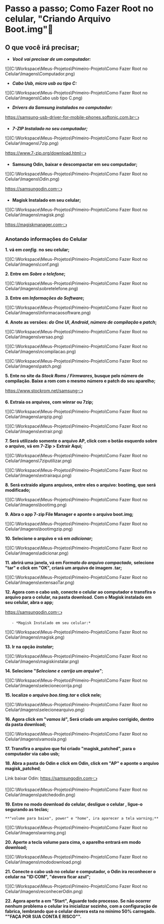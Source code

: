 # Passo a passo; Como Fazer Root no celular, "Criando Arquivo Boot.img":book:



## O que você irá precisar;

- ***Você vai precisar de um computador:***

![](C:\Workspace\Meus-Projetos\Primeiro-Projeto\Como Fazer Root no Celular\Imagens\Computador.png)

- ***Cabo Usb, micro usb ou tipo C:***

![](C:\Workspace\Meus-Projetos\Primeiro-Projeto\Como Fazer Root no Celular\Imagens\Cabo usb tipo C.png)

- ***Drivers da Samsung instalados no computador:***

https://samsung-usb-driver-for-mobile-phones.softonic.com.br👈

- ***7-ZIP Instalado no seu computador;***

![](C:\Workspace\Meus-Projetos\Primeiro-Projeto\Como Fazer Root no Celular\Imagens\7zip.png)

https://www.7-zip.org/download.html👈

- **Samsung Odin, baixar e descompactar em seu computador;**

![](C:\Workspace\Meus-Projetos\Primeiro-Projeto\Como Fazer Root no Celular\Imagens\Odin.png)

https://samsungodin.com👈

- **Magisk Instalado em seu celular;**

![](C:\Workspace\Meus-Projetos\Primeiro-Projeto\Como Fazer Root no Celular\Imagens\magisk.png)

https://magiskmanager.com👈

### **Anotando informações do Celular**

**1. vá em *config.* no seu celular;**

![](C:\Workspace\Meus-Projetos\Primeiro-Projeto\Como Fazer Root no Celular\Imagens\conf.png)

**2. Entre em *Sobre o telefone*;**

![](C:\Workspace\Meus-Projetos\Primeiro-Projeto\Como Fazer Root no Celular\Imagens\sobretelefone.png)

**3. Entre em *Informações do Software*;**

   ![](C:\Workspace\Meus-Projetos\Primeiro-Projeto\Como Fazer Root no Celular\Imagens\Informacaosoftware.png)

**4. Anote as versões: *do One UI*, *Android*, *número de compilação* e *patch*;**

![](C:\Workspace\Meus-Projetos\Primeiro-Projeto\Como Fazer Root no Celular\Imagens\versao.png)

![](C:\Workspace\Meus-Projetos\Primeiro-Projeto\Como Fazer Root no Celular\Imagens\ncompilacao.png)

![](C:\Workspace\Meus-Projetos\Primeiro-Projeto\Como Fazer Root no Celular\Imagens\patch.png)

**5. Ente no site da *Stock Roms / Firmwares*, busque pelo número de compilação. Baixe a rom com o mesmo número e patch do seu aparelho;**

https://www.stockrom.net/samsung👈

**6. Extraia os arquivos, com winrar ou 7zip;**

![](C:\Workspace\Meus-Projetos\Primeiro-Projeto\Como Fazer Root no Celular\Imagens\arqzip.png)

![](C:\Workspace\Meus-Projetos\Primeiro-Projeto\Como Fazer Root no Celular\Imagens\extrair.png)

**7. Será  utilizado somente o arquivo AP, click com o botão esquerdo sobre o arquivo, vá em 7-Zip > Extrair Aqui;**

![](C:\Workspace\Meus-Projetos\Primeiro-Projeto\Como Fazer Root no Celular\Imagens\7ziputilizar.png)

![](C:\Workspace\Meus-Projetos\Primeiro-Projeto\Como Fazer Root no Celular\Imagens\extrairaqui.png)

**8. Será extraído alguns arquivos, entre eles o arquivo: bootimg, que será modificado;**

![](C:\Workspace\Meus-Projetos\Primeiro-Projeto\Como Fazer Root no Celular\Imagens\bootimg.png)

**9. Abra o app 7-zip File Manager e aponte o arquivo boot.img;**

![](C:\Workspace\Meus-Projetos\Primeiro-Projeto\Como Fazer Root no Celular\Imagens\bootimgzip.png)

**10. Selecione o arquivo e vá em *adicionar*;**       

![](C:\Workspace\Meus-Projetos\Primeiro-Projeto\Como Fazer Root no Celular\Imagens\adicionar.png)

**11. abrirá uma janela, vá em *Formato do arquivo compactado,* selecione "tar" e click em "OK", criará um arquivo de imagem .tar;**

![](C:\Workspace\Meus-Projetos\Primeiro-Projeto\Como Fazer Root no Celular\Imagens\extensaoTar.png)

**12. Agora com o cabo usb, conecte o celular ao computador e transfira o arquivo para o celular, na pasta download. Com o Magisk instalado em seu celular, abra o app;**

https://samsungodin.com👈

       - *Magisk Instalado em seu celular:*

![](C:\Workspace\Meus-Projetos\Primeiro-Projeto\Como Fazer Root no Celular\Imagens\magisk.png)

**13. Ir na opção *instalar*;**

![](C:\Workspace\Meus-Projetos\Primeiro-Projeto\Como Fazer Root no Celular\Imagens\magiskinstalar.png)
        
**14. Selecione "*Selecione e corrija um arquivo*"**;

![](C:\Workspace\Meus-Projetos\Primeiro-Projeto\Como Fazer Root no Celular\Imagens\selecionecorrija.png)

**15. localize o arquivo *boo.timg.tar* e click nele;**

![](C:\Workspace\Meus-Projetos\Primeiro-Projeto\Como Fazer Root no Celular\Imagens\selecionearquivo.png)

**16. Agora click em "*vamos lá*", Será criado um arquivo corrigido, dentro da pasta download;**

![](C:\Workspace\Meus-Projetos\Primeiro-Projeto\Como Fazer Root no Celular\Imagens\vamosla.png)

**17. Transfira o arquivo que foi criado "magisk_patched", para o computador via cabo usb;**

**18. Abra a pasta do Odin e click em Odin, click em "AP" e aponte o arquivo magisk_patched**;

Link baixar Odin: https://samsungodin.com👈

![](C:\Workspace\Meus-Projetos\Primeiro-Projeto\Como Fazer Root no Celular\Imagens\patchedodin.png)

**19. Entre no modo download do celular, desligue o celular , ligue-o segurando as teclas;**

    **"volume para baixo", power" e "home", ira aparecer a tela warning;**

![](C:\Workspace\Meus-Projetos\Primeiro-Projeto\Como Fazer Root no Celular\Imagens\warning.png)

**20. Aperte a tecla volume para cima, o aparelho entrará em modo download;**

![](C:\Workspace\Meus-Projetos\Primeiro-Projeto\Como Fazer Root no Celular\Imagens\mododownload.png)

**21. Conecte o cabo usb no celular e computador, o Odin ira reconhecer o celular na "ID:COM", "devera ficar azul";**

![](C:\Workspace\Meus-Projetos\Primeiro-Projeto\Como Fazer Root no Celular\Imagens\reconhecerOdin.png)

**22. Agora aperte a em "Start", Aguarde todo processo. Se não ocorrer nenhum problema o celular ira inicializar sozinho, com a configuração de fabrica, lembrando que o celular devera esta no mínimo 50% carregado. ""FAÇA POR SUA CONTA E RISCO"\".**

